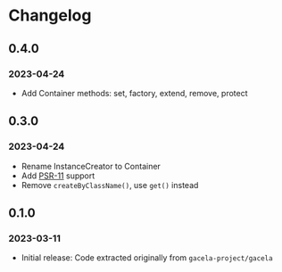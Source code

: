 # Changelog

## 0.4.0
### 2023-04-24

- Add Container methods: set, factory, extend, remove, protect

## 0.3.0
### 2023-04-24

- Rename InstanceCreator to Container
- Add [PSR-11](https://www.php-fig.org/psr/psr-11/) support
- Remove `createByClassName()`, use `get()` instead

## 0.1.0
### 2023-03-11

- Initial release: Code extracted originally from `gacela-project/gacela`
